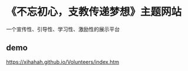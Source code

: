 # 《不忘初心，支教传递梦想》主题网站
一个宣传性、引导性、学习性、激励性的展示平台

## demo
https://xihahah.github.io/Volunteers/index.htm 

